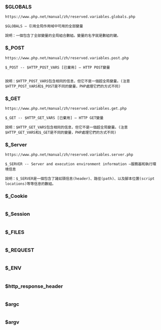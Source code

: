 ### $GLOBALS
```
https://www.php.net/manual/zh/reserved.variables.globals.php

$GLOBALS — 引用全局作用域中可用的全部變量

說明：一個包含了全部變量的全局組合數組。變量的名字就是數組的鍵。
```


### $_POST
```
https://www.php.net/manual/zh/reserved.variables.post.php

$_POST -- $HTTP_POST_VARS [已棄用] — HTTP POST變量


說明：$HTTP_POST_VARS包含相同的信息，但它不是一個超全局變量。(注意$HTTP_POST_VARS和$_POST是不同的變量，PHP處理它們的方式不同)
```

### $_GET
```
https://www.php.net/manual/zh/reserved.variables.get.php

$_GET -- $HTTP_GET_VARS [已棄用] — HTTP GET變量

說明：$HTTP_GET_VARS包含相同的信息，但它不是一個超全局變量。(注意$HTTP_GET_VARS和$_GET是不同的變量，PHP處理它們的方式不同)
```

### $_Server
```
https://www.php.net/manual/zh/reserved.variables.server.php

$_SERVER -- Server and execution environment information —服務器和執行環境信息

說明：$_SERVER是一個包含了諸如頭信息(header)、路徑(path)、以及腳本位置(script locations)等等信息的數組。
```

### $_Cookie
```

```

### $_Session
```

```

### $_FILES
```

```


### $_REQUEST
```

```


### $_ENV
```

```


### $http_response_header
```

```


### $argc
```

```

### $argv
```

```
